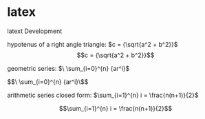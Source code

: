 # latex
latext Development
<!-- Latext Formulas -->
<!-- Right Angle Triangle -->
hypotenus of a right angle triangle: $c = {\sqrt{a^2 + b^2}}$
$$c = {\sqrt{a^2 + b^2}}$$

<!-- Geometric Series -->
geometric series: $\ \sum_{i=0}^{n} {ar^i}\$

$$\ \sum_{i=0}^{n} {ar^i}\$$

<!-- Arithmetic Series-->
arithmetic series closed form: $\sum_{i=1}^{n} i = \frac{n(n+1)}{2}$

$$\sum_{i=1}^{n} i = \frac{n(n+1)}{2}$$
